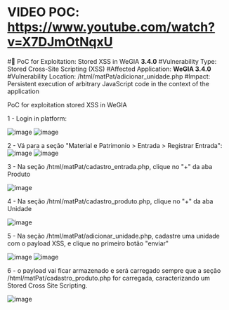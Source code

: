 # VIDEO POC: https://www.youtube.com/watch?v=X7DJmOtNqxU
#📄 PoC for Exploitation: Stored XSS in WeGIA **3.4.0**
#Vulnerability Type: Stored Cross-Site Scripting (XSS)
#Affected Application: **WeGIA 3.4.0**
#Vulnerability Location: /html/matPat/adicionar_unidade.php
#Impact: Persistent execution of arbitrary JavaScript code in the context of the application


PoC for exploitation stored XSS in WeGIA

1 - Login in platform:

![image](https://github.com/user-attachments/assets/64fd1586-9787-4d70-a9a2-2ada710fc98a)
![image](https://github.com/user-attachments/assets/b9839e9f-e4ef-43b4-8291-dade94ffcf67)


2 - Vá para a seção "Material e Patrimonio > Entrada > Registrar Entrada":
![image](https://github.com/user-attachments/assets/553b4364-b14d-4edd-871f-75ffb84172b7)
![image](https://github.com/user-attachments/assets/1f91f1ef-c5c1-4d0e-8dc1-332e64882a5e)

3 - Na seção /html/matPat/cadastro_entrada.php, clique no "+" da aba Produto

![image](https://github.com/user-attachments/assets/50e0aa4e-52ee-4bad-b34a-68352c64e2fe)

4 - Na seção /html/matPat/cadastro_produto.php, clique no "+" da aba Unidade 

![image](https://github.com/user-attachments/assets/5a8dcfdf-448b-432b-825f-e1b842974b1d)

5 - Na seção /html/matPat/adicionar_unidade.php, cadastre uma unidade com o payload XSS, <script>alert('Poc VulDB')</script> e clique no primeiro botão "enviar"

![image](https://github.com/user-attachments/assets/ae94694a-e110-4554-81ae-dbbea852bc03)
![image](https://github.com/user-attachments/assets/456c411a-ffe9-41fd-885e-19341d61eb12)

6 - o payload vai ficar armazenado e será carregado sempre que a seção /html/matPat/cadastro_produto.php for carregada, caracterizando um Stored Cross Site Scripting.

![image](https://github.com/user-attachments/assets/94093c93-ce08-4c36-97a4-27a2e7a273b1)




